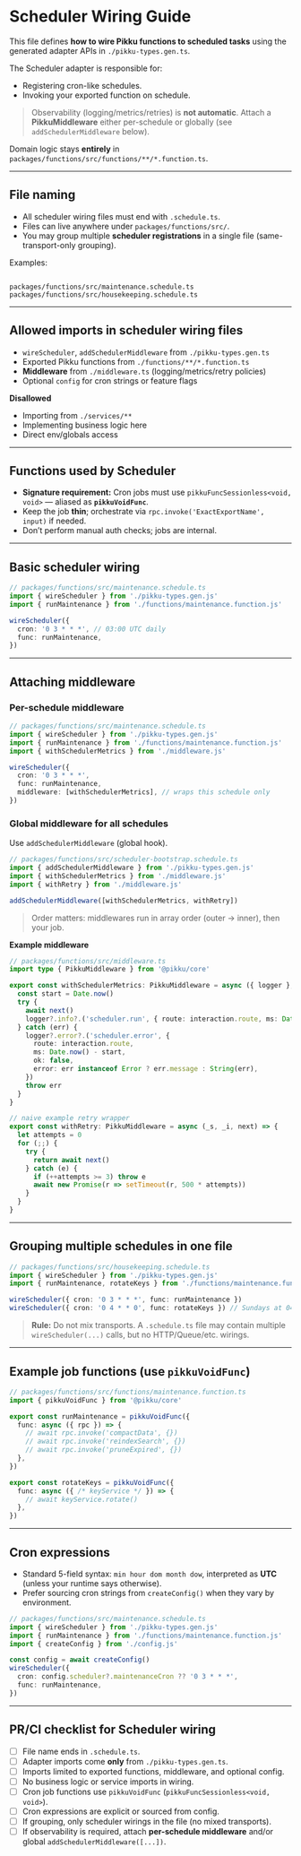 # Scheduler Wiring Guide

This file defines **how to wire Pikku functions to scheduled tasks** using the generated adapter APIs in `./pikku-types.gen.ts`.

The Scheduler adapter is responsible for:
- Registering cron-like schedules.
- Invoking your exported function on schedule.

> Observability (logging/metrics/retries) is **not automatic**. Attach a **PikkuMiddleware** either per-schedule or globally (see `addSchedulerMiddleware` below).

Domain logic stays **entirely** in `packages/functions/src/functions/**/*.function.ts`.

---

## File naming

- All scheduler wiring files must end with `.schedule.ts`.
- Files can live anywhere under `packages/functions/src/`.
- You may group multiple **scheduler registrations** in a single file (same-transport-only grouping).

Examples:
```

packages/functions/src/maintenance.schedule.ts
packages/functions/src/housekeeping.schedule.ts

````

---

## Allowed imports in scheduler wiring files

- `wireScheduler`, `addSchedulerMiddleware` from `./pikku-types.gen.ts`
- Exported Pikku functions from `./functions/**/*.function.ts`
- **Middleware** from `./middleware.ts` (logging/metrics/retry policies)
- Optional `config` for cron strings or feature flags

**Disallowed**
- Importing from `./services/**`
- Implementing business logic here
- Direct env/globals access

---

## Functions used by Scheduler

- **Signature requirement:** Cron jobs must use `pikkuFuncSessionless<void, void>` — aliased as **`pikkuVoidFunc`**.
- Keep the job **thin**; orchestrate via `rpc.invoke('ExactExportName', input)` if needed.
- Don’t perform manual auth checks; jobs are internal.

---

## Basic scheduler wiring

```ts
// packages/functions/src/maintenance.schedule.ts
import { wireScheduler } from './pikku-types.gen.js'
import { runMaintenance } from './functions/maintenance.function.js'

wireScheduler({
  cron: '0 3 * * *', // 03:00 UTC daily
  func: runMaintenance,
})
````

---

## Attaching middleware

### Per-schedule middleware

```ts
// packages/functions/src/maintenance.schedule.ts
import { wireScheduler } from './pikku-types.gen.js'
import { runMaintenance } from './functions/maintenance.function.js'
import { withSchedulerMetrics } from './middleware.js'

wireScheduler({
  cron: '0 3 * * *',
  func: runMaintenance,
  middleware: [withSchedulerMetrics], // wraps this schedule only
})
```

### Global middleware for all schedules

Use `addSchedulerMiddleware` (global hook).

```ts
// packages/functions/src/scheduler-bootstrap.schedule.ts
import { addSchedulerMiddleware } from './pikku-types.gen.js'
import { withSchedulerMetrics } from './middleware.js'
import { withRetry } from './middleware.js'

addSchedulerMiddleware([withSchedulerMetrics, withRetry])
```

> Order matters: middlewares run in array order (outer → inner), then your job.

**Example middleware**

```ts
// packages/functions/src/middleware.ts
import type { PikkuMiddleware } from '@pikku/core'

export const withSchedulerMetrics: PikkuMiddleware = async ({ logger }, interaction, next) => {
  const start = Date.now()
  try {
    await next()
    logger?.info?.('scheduler.run', { route: interaction.route, ms: Date.now() - start, ok: true })
  } catch (err) {
    logger?.error?.('scheduler.error', {
      route: interaction.route,
      ms: Date.now() - start,
      ok: false,
      error: err instanceof Error ? err.message : String(err),
    })
    throw err
  }
}

// naive example retry wrapper
export const withRetry: PikkuMiddleware = async (_s, _i, next) => {
  let attempts = 0
  for (;;) {
    try {
      return await next()
    } catch (e) {
      if (++attempts >= 3) throw e
      await new Promise(r => setTimeout(r, 500 * attempts))
    }
  }
}
```

---

## Grouping multiple schedules in one file

```ts
// packages/functions/src/housekeeping.schedule.ts
import { wireScheduler } from './pikku-types.gen.js'
import { runMaintenance, rotateKeys } from './functions/maintenance.function.js'

wireScheduler({ cron: '0 3 * * *', func: runMaintenance })
wireScheduler({ cron: '0 4 * * 0', func: rotateKeys }) // Sundays at 04:00 UTC
```

> **Rule:** Do not mix transports. A `.schedule.ts` file may contain multiple `wireScheduler(...)` calls, but no HTTP/Queue/etc. wirings.

---

## Example job functions (use `pikkuVoidFunc`)

```ts
// packages/functions/src/functions/maintenance.function.ts
import { pikkuVoidFunc } from '@pikku/core'

export const runMaintenance = pikkuVoidFunc({
  func: async ({ rpc }) => {
    // await rpc.invoke('compactData', {})
    // await rpc.invoke('reindexSearch', {})
    // await rpc.invoke('pruneExpired', {})
  },
})

export const rotateKeys = pikkuVoidFunc({
  func: async ({ /* keyService */ }) => {
    // await keyService.rotate()
  },
})
```

---

## Cron expressions

* Standard 5-field syntax: `min hour dom month dow`, interpreted as **UTC** (unless your runtime says otherwise).
* Prefer sourcing cron strings from `createConfig()` when they vary by environment.

```ts
// packages/functions/src/maintenance.schedule.ts
import { wireScheduler } from './pikku-types.gen.js'
import { runMaintenance } from './functions/maintenance.function.js'
import { createConfig } from './config.js'

const config = await createConfig()
wireScheduler({
  cron: config.scheduler?.maintenanceCron ?? '0 3 * * *',
  func: runMaintenance,
})
```

---

## PR/CI checklist for Scheduler wiring

* [ ] File name ends in `.schedule.ts`.
* [ ] Adapter imports come **only** from `./pikku-types.gen.ts`.
* [ ] Imports limited to exported functions, middleware, and optional config.
* [ ] No business logic or service imports in wiring.
* [ ] Cron job functions use `pikkuVoidFunc` (`pikkuFuncSessionless<void, void>`).
* [ ] Cron expressions are explicit or sourced from config.
* [ ] If grouping, only scheduler wirings in the file (no mixed transports).
* [ ] If observability is required, attach **per-schedule middleware** and/or global `addSchedulerMiddleware([...])`.

